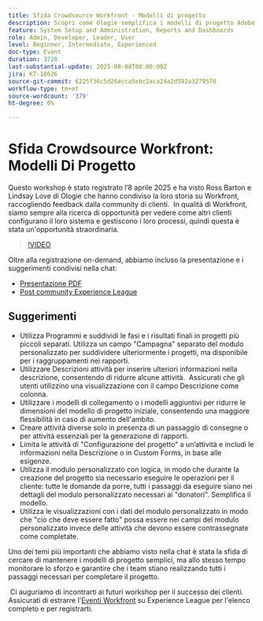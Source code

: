 ```yaml
---
title: Sfida Crowdsource Workfront - Modelli di progetto
description: Scopri come Ologie semplifica i modelli di progetto Adobe Workfront con suggerimenti pratici per semplificare la configurazione, migliorare la generazione di rapporti e mantenere la flessibilità dei processi.
feature: System Setup and Administration, Reports and Dashboards
role: Admin, Developer, Leader, User
level: Beginner, Intermediate, Experienced
doc-type: Event
duration: 3728
last-substantial-update: 2025-08-08T00:00:00Z
jira: KT-18626
source-git-commit: 6225f36c5d26ecca5ebc2aca24a2d592a3279570
workflow-type: tm+mt
source-wordcount: '379'
ht-degree: 0%

---
```



# Sfida Crowdsource Workfront: Modelli Di Progetto

Questo workshop è stato registrato l’8 aprile 2025 e ha visto Ross Barton e Lindsay Love di Ologie che hanno condiviso la loro storia su Workfront, raccogliendo feedback dalla community di clienti.  In qualità di Workfront, siamo sempre alla ricerca di opportunità per vedere come altri clienti configurano il loro sistema e gestiscono i loro processi, quindi questa è stata un&#39;opportunità straordinaria.

>[!VIDEO](https://video.tv.adobe.com/v/3469962/?learn=on&enablevpops)

Oltre alla registrazione on-demand, abbiamo incluso la presentazione e i suggerimenti condivisi nella chat:  

* [Presentazione PDF](https://workfront-experience.s3.us-west-2.amazonaws.com/Training/Guides/Customer+Success+at+Scale/040825+-+Crowdsource+Challenge+with+Project+Templates.pdf)
* [Post community Experience League](https://experienceleaguecommunities.adobe.com/t5/workfront-discussions/event-follow-up-workfront-crowdsource-challenge-project/td-p/747512)

## Suggerimenti

* Utilizza Programmi e suddividi le fasi e i risultati finali in progetti più piccoli separati. Utilizza un campo &quot;Campagna&quot; separato del modulo personalizzato per suddividere ulteriormente i progetti, ma disponibile per i raggruppamenti nei rapporti. 
* Utilizzare Descrizioni attività per inserire ulteriori informazioni nella descrizione, consentendo di ridurre alcune attività.  Assicurati che gli utenti utilizzino una visualizzazione con il campo Descrizione come colonna. 
* Utilizzare i modelli di collegamento o i modelli aggiuntivi per ridurre le dimensioni del modello di progetto iniziale, consentendo una maggiore flessibilità in caso di aumento dell&#39;ambito. 
* Creare attività diverse solo in presenza di un passaggio di consegne o per attività essenziali per la generazione di rapporti. 
* Limita le attività di &quot;Configurazione del progetto&quot; a un’attività e includi le informazioni nella Descrizione o in Custom Forms, in base alle esigenze. 
* Utilizza il modulo personalizzato con logica, in modo che durante la creazione del progetto sia necessario eseguire le operazioni per il cliente: tutte le domande da porre, tutti i passaggi da eseguire siano nei dettagli del modulo personalizzato necessari ai &quot;donatori&quot;. Semplifica il modello. 
* Utilizza le visualizzazioni con i dati del modulo personalizzato in modo che &quot;ciò che deve essere fatto&quot; possa essere nei campi del modulo personalizzato invece delle attività che devono essere contrassegnate come completate. 

Uno dei temi più importanti che abbiamo visto nella chat è stata la sfida di cercare di mantenere i modelli di progetto semplici, ma allo stesso tempo monitorare lo sforzo e garantire che i team stiano realizzando tutti i passaggi necessari per completare il progetto.  

 Ci auguriamo di incontrarti ai futuri workshop per il successo dei clienti.  Assicurati di estrarre l&#39;[Eventi Workfront](https://experienceleague.adobe.com/events/?filters=Workfront) su Experience League per l&#39;elenco completo e per registrarti.